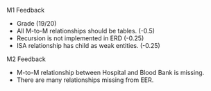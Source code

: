 M1 Feedback
* Grade (19/20)
* All M-to-M relationships should be tables. (-0.5)
* Recursion is not implemented in ERD (-0.25)
* ISA relationship has child as weak entities. (-0.25)

M2 Feedback
* M-to-M relationship between Hospital and Blood Bank is missing.
* There are many relationships missing from EER.
